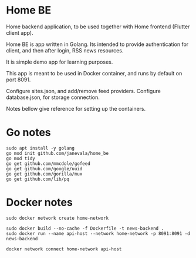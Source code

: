 # Home BE

Home backend application, to be used together with Home frontend (Flutter client app).

Home BE is app written in Golang. Its intended to provide authentication for client, and then after login, RSS news resources.

It is simple demo app for learning purposes.

This app is meant to be used in Docker container, and runs by default on port 8091.

Configure sites.json, and add/remove feed providers. Configure database.json, for storage connection.

Notes bellow give reference for setting up the containers.

# Go notes
```
sudo apt install -y golang
go mod init github.com/janevala/home_be
go mod tidy
go get github.com/mmcdole/gofeed
go get github.com/google/uuid
go get github.com/gorilla/mux
go get github.com/lib/pq

```

# Docker notes
```
sudo docker network create home-network

sudo docker build --no-cache -f Dockerfile -t news-backend .
sudo docker run --name api-host --network home-network -p 8091:8091 -d news-backend

docker network connect home-network api-host
```
